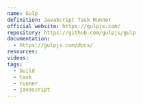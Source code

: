 ```yaml
---
name: Gulp
definition: JavaScript Task Runner
official website: https://gulpjs.com/
repository: https://github.com/gulpjs/gulp
documentation:
  - https://gulpjs.com/docs/
resources: 
videos: 
tags:
  - build
  - task
  - runner
  - javascript
---
```

